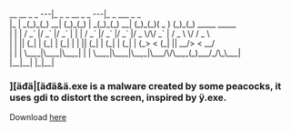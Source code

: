 <span>
  <span> __ __ _   _   ---|_   _ _ __ _   _   ---|_   _  ___   _   _ </span><br>
  <span>|_ | _(_)_(_) __| (_)_(_) | _(_)_(_) __| (_)_(_)( _ ) (_)_(_)  _____  _____ </span><br>
  <span> | | | / _` |/ _` |/ _` | | | / _` |/ _` |/ _` |/ _ \/\/ _` | / _ \ \/ / _ \ </span><br>
  <span> | | || (_| | (_| | (_| | | || (_| | (_| | (_| | (_>  < (_| ||  __/>  <  __/ </span><br>
  <span> | | | \__,_|\__,_|\__,_| | | \__,_|\__,_|\__,_|\___/\/\__,_(_)___/_/\_\___| </span><br>
  <span>|__|__|                 |_|__|                                               </span>
</span>

<h3>
][äđä|[äđä&ä.exe is a malware created by some peacocks, it uses gdi to distort the screen, inspired by ÿ.exe.
</h3>

<span>
Download <a href="main.exe">here</a>
</span>
